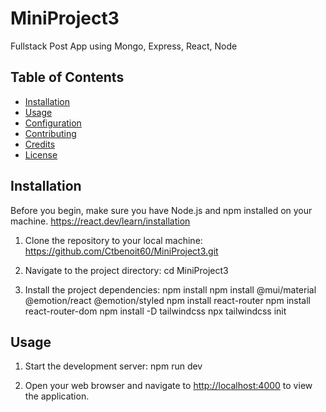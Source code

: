 # MiniProject3

Fullstack Post App using Mongo, Express, React, Node

## Table of Contents
- [Installation](#installation)
- [Usage](#usage)
- [Configuration](#configuration)
- [Contributing](#contributing)
- [Credits](#credits)
- [License](#license)

## Installation

Before you begin, make sure you have Node.js and npm installed on your machine.
 https://react.dev/learn/installation


1. Clone the repository to your local machine: https://github.com/Ctbenoit60/MiniProject3.git

2. Navigate to the project directory: cd MiniProject3

3. Install the project dependencies: npm install
    npm install @mui/material @emotion/react @emotion/styled
    npm install react-router
    npm install react-router-dom
    npm install -D tailwindcss
    npx tailwindcss init 

## Usage

1. Start the development server: npm run dev


2. Open your web browser and navigate to [http://localhost:4000](http://localhost:4000) to view the application.



